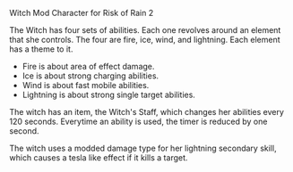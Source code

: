 Witch Mod Character for Risk of Rain 2

The Witch has four sets of abilities. Each one revolves around an element that she controls. The four are fire, ice, wind, and lightning. Each element has a theme to it.

- Fire is about area of effect damage.
- Ice is about strong charging abilities.
- Wind is about fast mobile abilities.
- Lightning is about strong single target abilities.

The witch has an item, the Witch's Staff, which changes her abilities every 120 seconds. Everytime an ability is used, the timer is reduced by one second.

The witch uses a modded damage type for her lightning secondary skill, which causes a tesla like effect if it kills a target.
